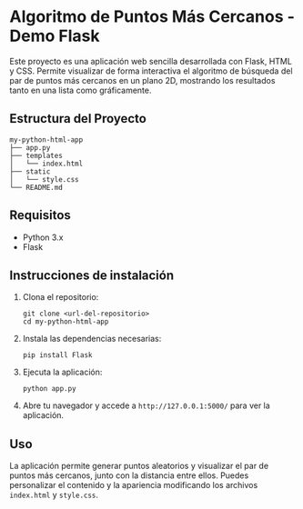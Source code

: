 # Algoritmo de Puntos Más Cercanos - Demo Flask

Este proyecto es una aplicación web sencilla desarrollada con Flask, HTML y CSS. Permite visualizar de forma interactiva el algoritmo de búsqueda del par de puntos más cercanos en un plano 2D, mostrando los resultados tanto en una lista como gráficamente.

## Estructura del Proyecto

```
my-python-html-app
├── app.py
├── templates
│   └── index.html
├── static
│   └── style.css
└── README.md
```

## Requisitos

- Python 3.x
- Flask

## Instrucciones de instalación

1. Clona el repositorio:
   ```
   git clone <url-del-repositorio>
   cd my-python-html-app
   ```

2. Instala las dependencias necesarias:
   ```
   pip install Flask
   ```

3. Ejecuta la aplicación:
   ```
   python app.py
   ```

4. Abre tu navegador y accede a `http://127.0.0.1:5000/` para ver la aplicación.

## Uso

La aplicación permite generar puntos aleatorios y visualizar el par de puntos más cercanos, junto con la distancia entre ellos. Puedes personalizar el contenido y la apariencia modificando los archivos `index.html` y `style.css`.

